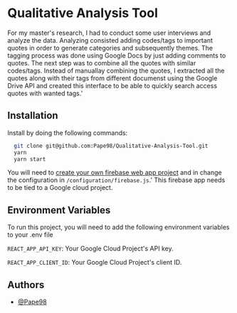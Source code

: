 
# Qualitative Analysis Tool
For my master's research, I had to conduct some user interviews and analyze the data. Analyzing consisted adding codes/tags to important quotes in order to generate categories and subsequently themes. The tagging process was done using Google Docs by just adding comments to quotes. The next step was to combine all the quotes with similar codes/tags. Instead of manuallay combining the quotes, I extracted all the quotes along with their tags from different documenst using the Google Drive API and created this interface to be able  to quickly search access quotes with wanted tags.'

## Installation

Install by doing the following commands:

```bash
  git clone git@github.com:Pape98/Qualitative-Analysis-Tool.git
  yarn
  yarn start
```

You will need to [create your own firebase web app project](https://cloud.google.com/firestore/docs/client/get-firebase) and in change the configuration in `/configuration/firebase.js`.' This firebase app needs to be tied to a Google cloud project.
 
    
## Environment Variables

To run this project, you will need to add the following environment variables to your .env file

`REACT_APP_API_KEY`: Your Google Cloud Project's API key.

`REACT_APP_CLIENT_ID`: Your Google Cloud Project's client ID.


## Authors

- [@Pape98](https://www.github.com/pape98)

